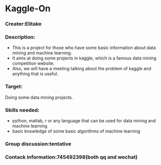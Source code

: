 # Kaggle-On

### Creater:Elitake

### Description:
+ This is a project for those who have some basic information about data mining and machine learning. 
+ It aims at doing some projects in kaggle, which is a famous data mining competition website. 
+ Also, we will have a meeting talking about the problem of kaggle and anything that is useful.

### Target:
Doing some data mining projects.

### Skills needed:
+ python, matlab, r or any language that can be used for data mining and machine learning
+ basic knowledge of some basic algorithms of machine learning

### Group discussion:tentative

### Contack information:745492398(both qq and wechat)
